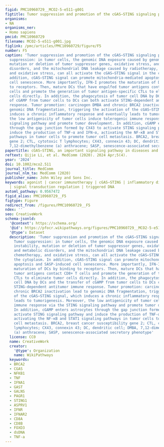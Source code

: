 ```yaml
---
figid: PMC10960729__MCO2-5-e511-g001
figtitle: Tumor suppression and promotion of the cGAS–STING signaling pathway
organisms:
- NA
organisms_ner:
- Homo sapiens
pmcid: PMC10960729
filename: MCO2-5-e511-g001.jpg
figlink: /pmc/articles/PMC10960729/figure/F5
number: F5
caption: 'Tumor suppression and promotion of the cGAS–STING signaling pathway. Tumor
  suppression: in tumor cells, the genomic DNA exposure caused by genomic instability,
  mutation or deletion of tumor suppressor genes, oxidative stress, and metabolic
  disorders, and the mitochondrial DNA leakage caused by radiotherapy, chemotherapy,
  and oxidative stress, can all activate the cGAS–STING signal in the cytoplasm. In
  addition, cGAS–STING signal can promote mitochondria‐mediated apoptosis and SASP‐induced
  cell senescence. More importantly, IFN‐I promotes the maturation of DCs by binding
  to receptors. Then, mature DCs that have engulfed tumor antigens contact CD8+ T
  cells and promote the generation of tumor antigen‐specific CTLs to eliminate tumor
  cells directly. In addition, the phagocytosis of tumor cell DNA by DCs and the transfer
  of cGAMP from tumor cells to DCs can both activate STING‐dependent antitumor immune
  response. Tumor promotion: carcinogen DMBA and chronic BRCA2 inactivation lead to
  genomic DNA fragmentation, triggering the activation of the cGAS–STING signal, which
  induces a chronic inflammatory response and eventually leads to tumorigenesis. Moreover,
  the low antigenicity of tumor cells induce tolerogenic immune response via the STING
  signaling pathway and promote tumor development. In addition, cGAMP enters astrocytes
  through the gap junction formed by CX43 to activate STING signaling pathway and
  induce the production of TNF‐α and IFN‐α, activating the NF‐κB and STAT1 signaling
  pathways in tumor cells to promote tumor cell metastasis. BRCA2, breast cancer susceptibility
  gene 2; CTL, cytotoxic T lymphocytes; CX43, connexin 43; DC, dendritic cell; DMBA,
  7,12‐dimethylbenzene (a) anthracene; SASP, senescence‐associated secretory phenotype'
papertitle: cGAS–STING, an important signaling pathway in diseases and their therapy
reftext: Qijie Li, et al. MedComm (2020). 2024 Apr;5(4).
year: '2024'
doi: 10.1002/mco2.511
journal_title: MedComm
journal_nlm_ta: MedComm (2020)
publisher_name: John Wiley and Sons Inc.
keywords: agonist | cancer immunotherapy | cGAS–STING | inflammatory disease | inhibitor
  | signal transduction regulation | triggered DNA
automl_pathway: 0.9567472
figid_alias: PMC10960729__F5
figtype: Figure
redirect_from: /figures/PMC10960729__F5
ndex: ''
seo: CreativeWork
schema-jsonld:
  '@context': https://schema.org/
  '@id': https://pfocr.wikipathways.org/figures/PMC10960729__MCO2-5-e511-g001.html
  '@type': Dataset
  description: 'Tumor suppression and promotion of the cGAS–STING signaling pathway.
    Tumor suppression: in tumor cells, the genomic DNA exposure caused by genomic
    instability, mutation or deletion of tumor suppressor genes, oxidative stress,
    and metabolic disorders, and the mitochondrial DNA leakage caused by radiotherapy,
    chemotherapy, and oxidative stress, can all activate the cGAS–STING signal in
    the cytoplasm. In addition, cGAS–STING signal can promote mitochondria‐mediated
    apoptosis and SASP‐induced cell senescence. More importantly, IFN‐I promotes the
    maturation of DCs by binding to receptors. Then, mature DCs that have engulfed
    tumor antigens contact CD8+ T cells and promote the generation of tumor antigen‐specific
    CTLs to eliminate tumor cells directly. In addition, the phagocytosis of tumor
    cell DNA by DCs and the transfer of cGAMP from tumor cells to DCs can both activate
    STING‐dependent antitumor immune response. Tumor promotion: carcinogen DMBA and
    chronic BRCA2 inactivation lead to genomic DNA fragmentation, triggering the activation
    of the cGAS–STING signal, which induces a chronic inflammatory response and eventually
    leads to tumorigenesis. Moreover, the low antigenicity of tumor cells induce tolerogenic
    immune response via the STING signaling pathway and promote tumor development.
    In addition, cGAMP enters astrocytes through the gap junction formed by CX43 to
    activate STING signaling pathway and induce the production of TNF‐α and IFN‐α,
    activating the NF‐κB and STAT1 signaling pathways in tumor cells to promote tumor
    cell metastasis. BRCA2, breast cancer susceptibility gene 2; CTL, cytotoxic T
    lymphocytes; CX43, connexin 43; DC, dendritic cell; DMBA, 7,12‐dimethylbenzene
    (a) anthracene; SASP, senescence‐associated secretory phenotype'
  license: CC0
  name: CreativeWork
  creator:
    '@type': Organization
    name: WikiPathways
  keywords:
  - BRCA2
  - CGAS
  - NFKB1
  - TNF
  - IFNA1
  - GAST
  - GALNS
  - PAGR1
  - STING1
  - ASPRV1
  - IFNR
  - IFNAR2
  - CD8A
  - CD8B
  - FOXD3
  - dsDNA
  - TNF-a
---
```

